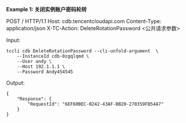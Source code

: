 **Example 1: 关闭实例账户密码轮转**

POST / HTTP/1.1
Host: cdb.tencentcloudapi.com
Content-Type: application/json
X-TC-Action: DeleteRotationPassword
<公共请求参数>

Input: 

```
tccli cdb DeleteRotationPassword --cli-unfold-argument  \
    --InstanceId cdb-0zgqlqmd \
    --User andy \
    --Host 192.1.1.1 \
    --Password Andy454545
```

Output: 
```
{
    "Response": {
        "RequestId": "6EF60BEC-0242-43AF-BB20-270359FB54A7"
    }
}
```

